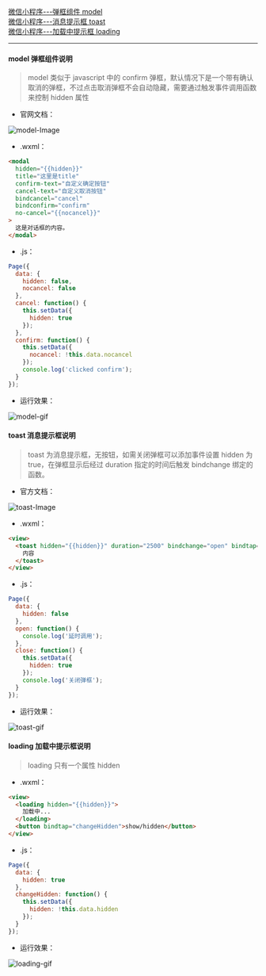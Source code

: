 <!-- markdownlint-disable -->

[微信小程序---弹框组件 model](#wx-model)<br/>
[微信小程序---消息提示框 toast](#wx-toast)<br/>
[微信小程序---加载中提示框 loading](#wx-loading)<br/>

---

<div id="wx-model"></div>

#### model 弹框组件说明

> model 类似于 javascript 中的 confirm 弹框，默认情况下是一个带有确认取消的弹框，不过点击取消弹框不会自动隐藏，需要通过触发事件调用函数来控制 hidden 属性

- 官网文档：<br/>

![model-Image](https://github.com/MoonCheung/WebDiary/blob/master/static/Images/model.png)

- .wxml：<br/>

```html
<modal
  hidden="{{hidden}}"
  title="这里是title"
  confirm-text="自定义确定按钮"
  cancel-text="自定义取消按钮"
  bindcancel="cancel"
  bindconfirm="confirm"
  no-cancel="{{nocancel}}"
>
  这是对话框的内容。
</modal>
```

- .js：<br/>

```js
Page({
  data: {
    hidden: false,
    nocancel: false
  },
  cancel: function() {
    this.setData({
      hidden: true
    });
  },
  confirm: function() {
    this.setData({
      nocancel: !this.data.nocancel
    });
    console.log('clicked confirm');
  }
});
```

- 运行效果：<br/>

![model-gif](https://github.com/MoonCheung/WebDiary/blob/master/static/Images/model.gif)

<div id="wx-toast"></div>

#### toast 消息提示框说明

> toast 为消息提示框，无按钮，如需关闭弹框可以添加事件设置 hidden 为 true，在弹框显示后经过 duration 指定的时间后触发 bindchange 绑定的函数。

- 官方文档：<br/>

![toast-Image](https://github.com/MoonCheung/WebDiary/blob/master/static/Images/toast.png)

- .wxml：<br/>

```html
<view>
  <toast hidden="{{hidden}}" duration="2500" bindchange="open" bindtap="close">
    内容
  </toast>
</view>
```

- .js：<br/>

```js
Page({
  data: {
    hidden: false
  },
  open: function() {
    console.log('延时调用');
  },
  close: function() {
    this.setData({
      hidden: true
    });
    console.log('关闭弹框');
  }
});
```

- 运行效果：<br/>

![toast-gif](https://github.com/MoonCheung/WebDiary/blob/master/static/Images/toast.gif)

<div id="wx-loading"></div>

#### loading 加载中提示框说明

> loading 只有一个属性 hidden

- .wxml：<br/>

```html
<view>
  <loading hidden="{{hidden}}">
    加载中...
  </loading>
  <button bindtap="changeHidden">show/hidden</button>
</view>
```

- .js：<br/>

```js
Page({
  data: {
    hidden: true
  },
  changeHidden: function() {
    this.setData({
      hidden: !this.data.hidden
    });
  }
});
```

- 运行效果：<br/>

![loading-gif](https://github.com/MoonCheung/WebDiary/blob/master/static/Images/loading.gif)
